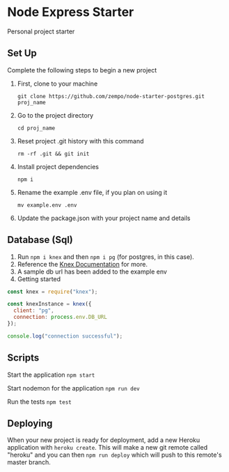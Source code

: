 # Node Express Starter

Personal project starter

## Set Up

Complete the following steps to begin a new project

1. First, clone to your machine 

	`git clone https://github.com/zempo/node-starter-postgres.git proj_name`

2. Go to the project directory
	
	 `cd proj_name`

3. Reset project .git history with this command

	`rm -rf .git && git init`

4. Install project dependencies 

	`npm i`

5. Rename the example .env file, if you plan on using it

	`mv example.env .env`

6. Update the package.json with your project name and details

## Database (Sql)

1. Run `npm i knex` and then `npm i pg` (for postgres, in this case).
2. Reference the [Knex Documentation](https://knexjs.org/) for more.
3. A sample db url has been added to the example env
4. Getting started

```js
const knex = require("knex");

const knexInstance = knex({
  client: "pg",
  connection: process.env.DB_URL
});

console.log("connection successful");
```

## Scripts

Start the application `npm start`

Start nodemon for the application `npm run dev`

Run the tests `npm test`

## Deploying

When your new project is ready for deployment, add a new Heroku application with `heroku create`. This will make a new git remote called "heroku" and you can then `npm run deploy` which will push to this remote's master branch. 
